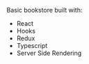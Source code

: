 Basic bookstore built with:
<ul>
  <li>React</li>
  <li>Hooks</li>
  <li>Redux</li>
  <li>Typescript</li>
  <li>Server Side Rendering</li>
</ul>
